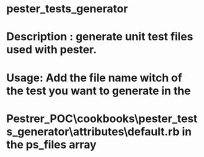 # pester_tests_generator

# Description : generate unit test files used with pester.
# Usage: Add the file name witch of the test you want to generate in the
# Pestrer_POC\cookbooks\pester_tests_generator\attributes\default.rb in the ps_files array

